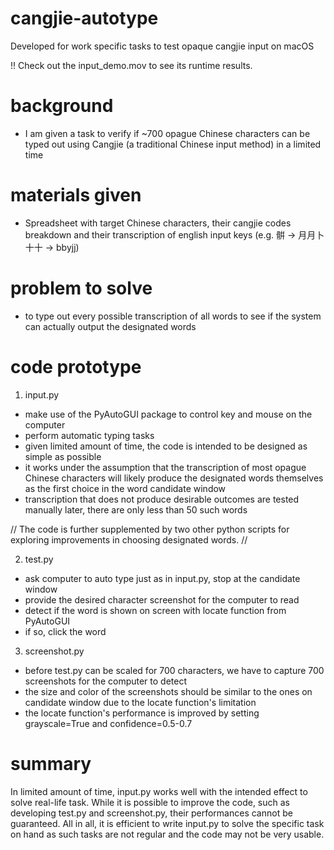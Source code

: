 # cangjie-autotype
Developed for work specific tasks to test opaque cangjie input on macOS

!! Check out the input_demo.mov to see its runtime results.

# background
- I am given a task to verify if ~700 opague Chinese characters can be typed out using Cangjie (a traditional Chinese input method) in a limited time

# materials given
- Spreadsheet with target Chinese characters, their cangjie codes breakdown and their transcription of english input keys (e.g. 骿 -> 月月卜十十 -> bbyjj)

# problem to solve
- to type out every possible transcription of all words to see if the system can actually output the designated words

# code prototype

1. input.py
- make use of the PyAutoGUI package to control key and mouse on the computer
- perform automatic typing tasks
- given limited amount of time, the code is intended to be designed as simple as possible
- it works under the assumption that the transcription of most opague Chinese characters will likely produce the designated words themselves as the first choice in the word candidate window
- transcription that does not produce desirable outcomes are tested manually later, there are only less than 50 such words


// The code is further supplemented by two other python scripts for exploring improvements in choosing designated words. //

2. test.py
- ask computer to auto type just as in input.py, stop at the candidate window
- provide the desired character screenshot for the computer to read
- detect if the word is shown on screen with locate function from PyAutoGUI
- if so, click the word


3. screenshot.py
- before test.py can be scaled for 700 characters, we have to capture 700 screenshots for the computer to detect
- the size and color of the screenshots should be similar to the ones on candidate window due to the locate function's limitation
- the locate function's performance is improved by setting grayscale=True and confidence=0.5-0.7

# summary
In limited amount of time, input.py works well with the intended effect to solve real-life task. While it is possible to improve the code, such as developing test.py and screenshot.py, their performances cannot be guaranteed. All in all, it is efficient to write input.py to solve the specific task on hand as such tasks are not regular and the code may not be very usable.
